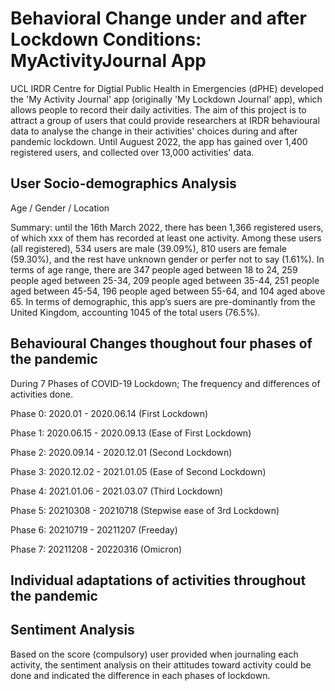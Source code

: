 # Behavioral Change under and after Lockdown Conditions: MyActivityJournal App

UCL IRDR Centre for Digtial Public Health in Emergencies (dPHE) developed the 'My Activity Journal' app (originally 'My Lockdown Journal' app), which allows people to record their daily activities. The aim of this project is to attract a group of users that could provide researchers at IRDR behavioural data to analyse the change in their activities' choices during and after pandemic lockdown. Until Auguest 2022, the app has gained over 1,400 registered users, and collected over 13,000 activities' data.

## User Socio-demographics Analysis 

Age / Gender / Location 

Summary: until the 16th March 2022, there has been 1,366 registered users, of which xxx of them has recorded at least one activity. Among these users (all registered), 534 users are male (39.09%), 810 users are female (59.30%), and the rest have unknown gender or perfer not to say (1.61%). In terms of age range, there are 347 people aged between 18 to 24, 259 people aged between 25-34, 209 people aged between 35-44, 251 people aged between 45-54, 196 people aged between 55-64, and 104 aged above 65. In terms of demographic, this app’s suers are pre-dominantly from the United Kingdom, accounting 1045 of the total users (76.5%).

## Behavioural Changes thoughout four phases of the pandemic 

During 7 Phases of COVID-19 Lockdown; The frequency and differences of activities done.

Phase 0: 2020.01 - 2020.06.14 (First Lockdown)

Phase 1: 2020.06.15 - 2020.09.13 (Ease of First Lockdown)

Phase 2: 2020.09.14 - 2020.12.01 (Second Lockdown)

Phase 3: 2020.12.02 - 2021.01.05 (Ease of Second Lockdown)

Phase 4: 2021.01.06 - 2021.03.07 (Third Lockdown)

Phase 5: 20210308 - 20210718 (Stepwise ease of 3rd Lockdown)

Phase 6: 20210719 - 20211207 (Freeday)

Phase 7: 20211208 - 20220316 (Omicron)

## Individual adaptations of activities throughout the pandemic

## Sentiment Analysis

Based on the score (compulsory) user provided when journaling each activity, the sentiment analysis on their attitudes toward activity could be done and
indicated the difference in each phases of lockdown.
